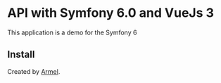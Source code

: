 API with Symfony 6.0 and VueJs 3
================================

This application is a demo for the Symfony 6
## Install


Created by [Armel](https://audacys.fr). 
